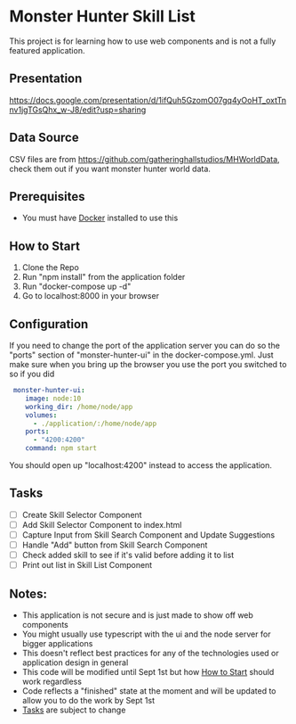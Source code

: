 # Monster Hunter Skill List
This project is for learning how to use web components and is not a fully featured application.

## Presentation
https://docs.google.com/presentation/d/1ifQuh5GzomO07gq4yOoHT_oxtTnnv1jgTGsQhx_w-J8/edit?usp=sharing

## Data Source
CSV files are from https://github.com/gatheringhallstudios/MHWorldData, check them out if you want monster hunter world data.

## Prerequisites
* You must have [Docker](https://docs.docker.com/get-docker) installed to use this

## How to Start
1. Clone the Repo
2. Run "npm install" from the application folder
3. Run "docker-compose up -d"
4. Go to localhost:8000 in your browser

## Configuration
If you need to change the port of the application server you can do so the "ports" section of "monster-hunter-ui" in the docker-compose.yml.
Just make sure when you bring up the browser you use the port you switched to so if you did

```yaml
 monster-hunter-ui:
    image: node:10
    working_dir: /home/node/app
    volumes: 
      - ./application/:/home/node/app
    ports: 
      - "4200:4200"
    command: npm start
```

You should open up "localhost:4200" instead to access the application.

## Tasks
- [ ] Create Skill Selector Component
- [ ] Add Skill Selector Component to index.html
- [ ] Capture Input from Skill Search Component and Update Suggestions
- [ ] Handle "Add" button from Skill Search Component
- [ ] Check added skill to see if it's valid before adding it to list
- [ ] Print out list in Skill List Component

## Notes:
* This application is not secure and is just made to show off web components
* You might usually use typescript with the ui and the node server for bigger applications
* This doesn't reflect best practices for any of the technologies used or application design in general
* This code will be modified until Sept 1st but how [How to Start](#how-to-start) should work regardless
* Code reflects a "finished" state at the moment and will be updated to allow you to do the work by Sept 1st
* [Tasks](#tasks) are subject to change